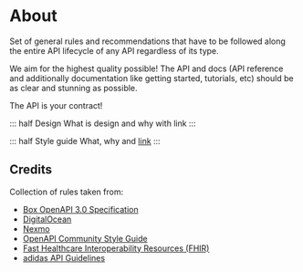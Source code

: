 # About

Set of general rules and recommendations that have to be followed along the entire API lifecycle of any API regardless of its type.

We aim for the highest quality possible! The API and docs (API reference and additionally documentation like getting started, tutorials, etc) should be as clear and stunning as possible.

The API is your contract!

::: half Design
What is design and why with link
:::

::: half Style guide
What, why and [link](https://heise.de)
:::

## Credits

Collection of rules taken from:

- [Box OpenAPI 3.0 Specification](https://github.com/box/box-openapi)
- [DigitalOcean](https://github.com/digitalocean/openapi)
- [Nexmo](https://github.com/Nexmo/api-specification)
- [OpenAPI Community Style Guide](https://github.com/openapi-contrib/style-guides)
- [Fast Healthcare Interoperability Resources (FHIR)](http://hl7.org/fhir/http.html#general)
- [adidas API Guidelines](https://adidas.gitbook.io/api-guidelines/)